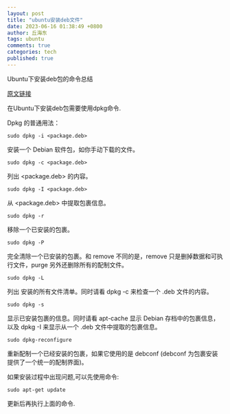```yaml
---
layout: post
title: "ubuntu安装deb文件"
date: 2023-06-16 01:38:49 +0800
author: 丘海东 
tags: ubuntu
comments: true
categories: tech
published: true
---
```

Ubuntu下安装deb包的命令总结  

[原文链接](https://blog.csdn.net/cui_shuang_xi/article/details/90904929)  

在Ubuntu下安装deb包需要使用dpkg命令.  

Dpkg 的普通用法：  

	sudo dpkg -i <package.deb>  
	
安装一个 Debian 软件包，如你手动下载的文件。  

	sudo dpkg -c <package.deb>  
	
列出 <package.deb> 的内容。  

	sudo dpkg -I <package.deb>  
	
从 <package.deb> 中提取包裹信息。  

	sudo dpkg -r  
	
移除一个已安装的包裹。  

	sudo dpkg -P  

完全清除一个已安装的包裹。和 remove 不同的是，remove 只是删掉数据和可执行文件，purge 另外还删除所有的配制文件。  

	sudo dpkg -L  

列出 安装的所有文件清单。同时请看 dpkg -c 来检查一个 .deb 文件的内容。  

	sudo dpkg -s  

显示已安装包裹的信息。同时请看 apt-cache 显示 Debian 存档中的包裹信息，以及 dpkg -I 来显示从一个 .deb 文件中提取的包裹信息。  

	sudo dpkg-reconfigure  

重新配制一个已经安装的包裹，如果它使用的是 debconf (debconf 为包裹安装提供了一个统一的配制界面)。  

如果安装过程中出现问题,可以先使用命令:  

	sudo apt-get update  

更新后再执行上面的命令.  
